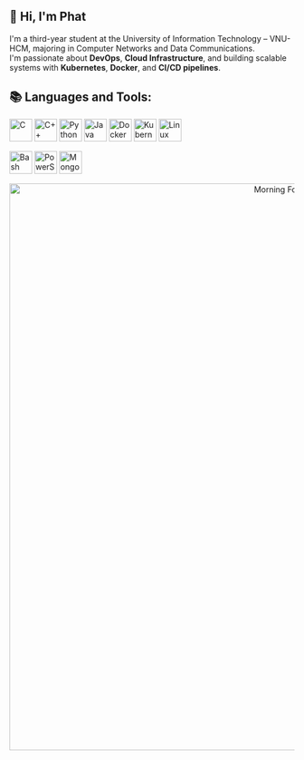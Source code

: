 ## 👋 Hi, I'm Phat 
   
I'm a third-year student at the University of Information Technology – VNU-HCM, majoring in Computer Networks and Data Communications.  
I'm passionate about **DevOps**, **Cloud Infrastructure**, and building scalable systems with **Kubernetes**, **Docker**, and **CI/CD pipelines**.  
    
## 📚 Languages and Tools:
  
<p align="left">
  <!-- C -->
  <img src="https://cdn.jsdelivr.net/gh/devicons/devicon/icons/c/c-original.svg" alt="C" width="40" height="40"/>

  <!-- C++ -->
  <img src="https://cdn.jsdelivr.net/gh/devicons/devicon/icons/cplusplus/cplusplus-original.svg" alt="C++" width="40" height="40"/>

  <!-- Python -->
  <img src="https://cdn.jsdelivr.net/gh/devicons/devicon/icons/python/python-original.svg" alt="Python" width="40" height="40"/>

  <!-- Java -->
  <img src="https://cdn.jsdelivr.net/gh/devicons/devicon/icons/java/java-original.svg" alt="Java" width="40" height="40"/>

  <!-- Docker -->
  <img src="https://cdn.jsdelivr.net/gh/devicons/devicon/icons/docker/docker-original.svg" alt="Docker" width="40" height="40"/>

  <!-- Kubernetes -->
  <img src="https://cdn.jsdelivr.net/gh/devicons/devicon/icons/kubernetes/kubernetes-plain.svg" alt="Kubernetes" width="40" height="40"/>

  <!-- Linux -->
  <img src="https://cdn.jsdelivr.net/gh/devicons/devicon/icons/linux/linux-original.svg" alt="Linux" width="40" height="40"/>
</p>

<p align="left">
  <!-- Bash / Command Line Linux -->
  <img src="https://cdn.jsdelivr.net/gh/devicons/devicon/icons/bash/bash-original.svg" alt="Bash" width="40" height="40"/>

  <!-- PowerShell / Windows Terminal -->
  <img src="https://cdn.jsdelivr.net/gh/devicons/devicon/icons/powershell/powershell-original.svg" alt="PowerShell" width="40" height="40"/>

  <!-- MongoDB -->
  <img src="https://cdn.jsdelivr.net/gh/devicons/devicon/icons/mongodb/mongodb-original.svg" alt="MongoDB" width="40" height="40"/>
</p>

<div align="center">
  <img src="images/morning-forest.gif" alt="Morning Forest Banner" width="1000" />
</div>

